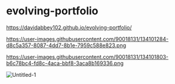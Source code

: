 # evolving-portfolio


https://davidabbey102.github.io/evolving-portfolio/

https://user-images.githubusercontent.com/90018131/134101284-d8c5a357-8087-4dd7-8b1e-7959c588e823.png


https://user-images.githubusercontent.com/90018131/134101803-b6c78bc4-fd8c-4aca-bbf8-3aca8b169336.png

![Untitled-1](https://user-images.githubusercontent.com/90018131/134101284-d8c5a357-8087-4dd7-8b1e-7959c588e823.png)